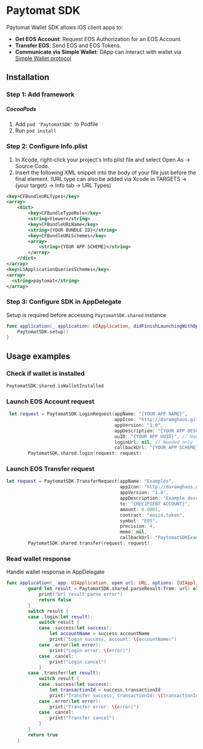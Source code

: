 Paytomat SDK   
==============
Paytomat Wallet SDK allows iOS client apps to:
- **Get EOS Account**: Request EOS Authorization for an EOS Account.
- **Transfer EOS**: Send EOS and EOS Tokens.
- **Communicate via Simple Wallet**: DApp can interact with wallet via [Simple Wallet protocol](https://github.com/southex/SimpleWallet/blob/master/README_en.md)
 
## Installation
### Step 1: Add framework 
##### CocoaPods
1. Add `pod 'PaytomatSDK'` to Podfile
2. Run `pod install`
### Step 2: Configure Info.plist 
1. In Xcode, right-click your project's Info.plist file and select Open As -> Source Code.
2. Insert the following XML snippet into the body of your file just before the final </dict> element. (URL type can also be added via Xcode in TARGETS -> {your target} -> Info tab -> URL Types)
```xml
<key>CFBundleURLTypes</key>
<array>
    <dict>
        <key>CFBundleTypeRole</key>
        <string>Viewer</string>
        <key>CFBundleURLName</key>
        <string>{YOUR BUNDLE ID}</string>
        <key>CFBundleURLSchemes</key>
        <array>
            <string>{YOUR APP SCHEME}</string>
        </array>
    </dict>
</array>
<key>LSApplicationQueriesSchemes</key>
<array>
  <string>paytomat</string>
</array>
```
### Step 3: Configure SDK in AppDelegate
Setup is required before accessing `PaytomatSDK.shared` instance
```swift
func application(_ application: UIApplication, didFinishLaunchingWithOptions launchOptions: [UIApplication.LaunchOptionsKey: Any]?) -> Bool {
    PaytomatSDK.setup()
}
```

## Usage examples

### Check if wallet is installed
```swift
PaytomatSDK.shared.isWalletInstalled
```

### Launch EOS Account request
```swift
 let request = PaytomatSDK.LoginRequest(appName: "{YOUR APP NAME}",
                                        appIcon: "http://daramghaus.github.io/icontester/images/iTunesArtwork.png",
                                        appVersion: "1.0",
                                        appDescription: "{YOUR APP DESCRIPTION}",
                                        uuID: "{YOUR APP UUID}", // Needed only for Simple Wallet protocol
                                        loginUrl: nil, // Needed only for Simple Wallet protocol
                                        callbackUrl: "{YOUR APP SCHEME}://eos.io")
        PaytomatSDK.shared.login(request: request)
```

### Launch EOS Transfer request
```swift
let request = PaytomatSDK.TransferRequest(appName: "Examples",
                                          appIcon: "http://daramghaus.github.io/icontester/images/iTunesArtwork.png",
                                          appVersion: "1.0",
                                          appDescription: "Example description",
                                          to: "{RECIPIENT ACCOUNT}",
                                          amount: 0.0001,
                                          contract: "eosio.token",
                                          symbol: "EOS",
                                          precision: 4,
                                          memo: nil,
                                          callbackUrl: "PaytomatSDKExamples://eos.io")
        PaytomatSDK.shared.transfer(request: request)
```
### Read wallet response 
Handle wallet response in AppDelegate
```swift
func application(_ app: UIApplication, open url: URL, options: [UIApplication.OpenURLOptionsKey : Any] = [:]) -> Bool {
        guard let result = PaytomatSDK.shared.parseResult(from: url) else {
            print("Url result parse error")
            return false
        }
        switch result {
        case .login(let result):
            switch result {
            case .success(let success):
                let accountName = success.accountName
                print("Login success, account: \(accountName)")
            case .error(let error):
                print("Login error: \(error)")
            case .cancel:
                print("Login cancel")
            }
        case .transfer(let result):
            switch result {
            case .success(let success):
                let transactionId = success.transactionId
                print("Transfer success, transactionId: \(transactionId)")
            case .error(let error):
                print("Transfer error: \(error)")
            case .cancel:
                print("Transfer cancel")
            }
        }
        return true
    }
```
